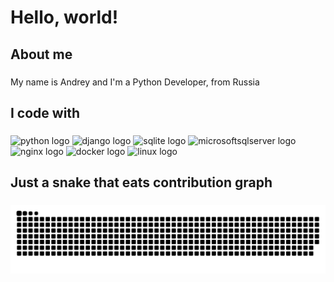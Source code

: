 <h1 align="left">Hello, world!</h1>

###

<h2 align="left">About me</h2>

###

<p align="left">My name is Andrey and I'm a Python Developer, from Russia</p>

###

<h2 align="left">I code with</h2>

###

<div align="left">
  <img src="https://img.shields.io/badge/Python-3776AB?logo=python&logoColor=white&style=for-the-badge" alt="python logo"  />
  <img src="https://img.shields.io/badge/Django-092E20?logo=django&logoColor=white&style=for-the-badge" alt="django logo"  />
  <img src="https://img.shields.io/badge/SQLite-003B57?logo=sqlite&logoColor=white&style=for-the-badge" alt="sqlite logo"  />
  <img src="https://img.shields.io/badge/Microsoft SQL Server-CC2927?logo=microsoftsqlserver&logoColor=white&style=for-the-badge" alt="microsoftsqlserver logo"  />
  <img src="https://img.shields.io/badge/NGINX-009639?logo=nginx&logoColor=white&style=for-the-badge" alt="nginx logo"  />
  <img src="https://img.shields.io/badge/Docker-2496ED?logo=docker&logoColor=white&style=for-the-badge" alt="docker logo"  />
  <img src="https://img.shields.io/badge/Linux-FCC624?logo=linux&logoColor=black&style=for-the-badge" alt="linux logo"  />
</div>

###

<h2 align="left">Just a snake that eats contribution graph</h2>

###

<picture>
  <source media="(prefers-color-scheme: dark)" srcset="https://raw.githubusercontent.com/Andron1215/Andron1215/output/github-contribution-grid-snake-dark.svg">
  <source media="(prefers-color-scheme: light)" srcset="https://raw.githubusercontent.com/Andron1215/Andron1215/output/github-contribution-grid-snake.svg">
  <img alt="github contribution grid snake animation" src="https://raw.githubusercontent.com/Andron1215/Andron1215/output/github-contribution-grid-snake.svg">
</picture>

###
